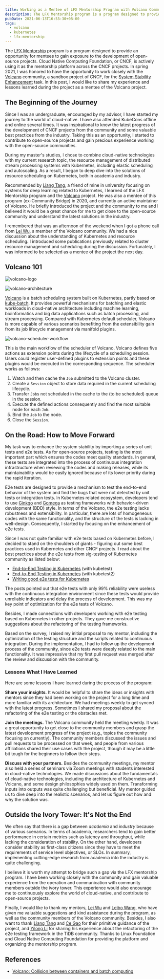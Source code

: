 ```yaml
---
title: Working as a Mentee of LFX Mentorship Program with Volcano Community
description: The LFX Mentorship program is a program designed to provide an opportunity for mentees to gain exposure to the development of open-source projects. I was honored to have the opportunity to work closely with the Volcano community, a sandbox project of CNCF, for the system stability enhancement task. In this post, I would like to share my experience and lessons learned during the project as a mentee of the Volcano project.
pubDate: 2021-06-13T16:53:30+08:00
tags:
  - volcano
  - kubernetes
  - lfx-mentorship
---
```


The [LFX Mentorship](https://lfx.linuxfoundation.org/tools/mentorship/) program is a program designed to provide an opportunity for mentees to gain exposure to the development of open-source projects. Cloud Native Computing Foundation, or CNCF, is actively using it as the mentorship platform across the CNCF projects. In spring 2021, I was honored to have the opportunity to work closely with the [Volcano](https://github.com/volcano-sh/volcano) community, a sandbox project of CNCF, for the [System Stability Enhancement](https://github.com/cncf/mentoring/tree/master/lfx-mentorship/2021/01-Spring#system-stability-enhancement) task. In this post, I would like to share my experience and lessons learned during the project as a mentee of the Volcano project.

## The Beginning of the Journey

Since I was an undergraduate, encouraged by my advisor, I have started my journey to the world of cloud-native. I have also attended KubeCons offline and online several times. It was inspirational to know the latest progress of the development of CNCF projects from the community and some valuable best practices from the industry. Taking this as an opportunity, I started to contribute to open-source projects and gain precious experience working with the open-source communities.

During my master's studies, I chose to combine cloud-native technologies with my current research topic, the resource management of distributed stream processing systems with Kubernetes, including elastic scheduling and autoscaling. As a result, I began to deep dive into the solutions of resource scheduling on Kubernetes, both in academia and industry.

Recommended by [Liang Tang](https://github.com/shinytang6), a friend of mine in university focusing on systems for deep learning related to Kubernetes, I learned of the LFX Mentorship program and the [Volcano](https://github.com/volcano-sh/volcano) project. He was also a mentee of this program (ex-Community Bridge) in 2020, and currently an active maintainer of Volcano. He briefly introduced the project and the community to me and I believed it would be a great chance for me to get close to the open-source community and understand the latest solutions in the industry.

I remembered that was an afternoon of the weekend when I got a phone call from [Lei Wu](https://github.com/Thor-wl), a member of the Volcano community. We had a nice discussion about the understanding of Kubernetes and resource scheduling. I introduced some publications previously related to cluster resource management and scheduling during the discussion. Fortunately, I was informed to be selected as a mentee of the project the next day.

## Volcano 101

![volcano-logo](https://cdn.rudeigerc.dev/cdn-cgi/imagedelivery/zHp1Y4Kl9MXfXkk0kqREVw/12ac0c7b-b07b-43cf-87d5-1a3b3c32a300/public)

![volcano-architecture](https://cdn.rudeigerc.dev/cdn-cgi/imagedelivery/zHp1Y4Kl9MXfXkk0kqREVw/83e3fc11-5ba6-4437-0f15-2491d2003a00/public)

[Volcano](https://github.com/volcano-sh/volcano) is a batch scheduling system built on Kubernetes, partly based on [kube-batch](https://github.com/kubernetes-sigs/kube-batch). It provides powerful mechanisms for batching and elastic workloads in cloud-native architecture including machine learning, bioinformatics and big data applications such as batch processing, and stream processing. Compared with Kubernetes default scheduler, Volcano is more capable of various scenarios benefiting from the extensibility gain from its job lifecycle management via manifold plugins.

![volcano-scheduler-workflow](https://cdn.rudeigerc.dev/cdn-cgi/imagedelivery/zHp1Y4Kl9MXfXkk0kqREVw/bf0e51dd-1b75-4c98-39f0-ecba7e6ea700/public)

This is the main workflow of the scheduler of Volcano. Volcano defines five actions as extension points during the lifecycle of a scheduling session. Users could register user-defined plugins to extension points and these plugins would be executed in the corresponding sequence. The scheduler works as follows:

1. Watch and then cache the `Job` submitted to the Volcano cluster.
2. Create a `Session` object to store data required in the current scheduling lifecycle.
3. Transfer `Job`s not scheduled in the cache to the (to be scheduled) queue in the session.
4. Execute the defined actions consequently and find the most suitable node for each `Job`.
5. Bind the `Job` to the node.
6. Close the `Session`.

## On the Road: How to Move Forward

My task was to enhance the system stability by importing a series of unit tests and e2e tests. As for open-source projects, testing is the most important part which ensures the codes meet quality standards. In general, these tests are integrated into the process of continuous integration infrastructure when reviewing the codes and making releases, while its maintainability would be easily ignored because of its lower priority during the rapid iteration.

E2e tests are designed to provide a mechanism to test the end-to-end behavior of the system and find the bugs that were not detected by unit tests or integration tests. In Kubernetes related ecosystem, developers tend to use [Ginkgo](http://onsi.github.io/ginkgo/) and [Gomega](http://onsi.github.io/gomega/) as testing frameworks with behavior-driven development (BDD) style. In terms of the Volcano, the e2e testing lacks robustness and extensibility. In particular, there are lots of homogeneous codes with the same functionality, and the structure of the tests is lacking in well-design. Consequently, I started by focusing on the enhancement of e2e tests.

Since I was not quite familiar with e2e tests based on Kubernetes before, I decided to stand on the shoulders of giants - figuring out some best practices used in Kubernetes and other CNCF projects. I read about the best practices about the e2e tests from sig-testing of Kubernetes community as listed below:

- [End-to-End Testing in Kubernetes](https://github.com/kubernetes/community/blob/master/contributors/devel/sig-testing/e2e-tests.md) (with kubetest)
- [End-to-End Testing in Kubernetes](https://github.com/kubernetes/community/blob/master/contributors/devel/sig-testing/e2e-tests-kubetest2.md) (with kubetest2)
- [Writing good e2e tests for Kubernetes](https://github.com/kubernetes/community/blob/master/contributors/devel/sig-testing/writing-good-e2e-tests.md)

The posts pointed out that e2e tests with only 99% reliability were useless with the continuous integration environment since these tests would provide unreliable indicators and delay the process of development. This was my key point of optimization for the e2e tests of Volcano.

Besides, I made connections with developers working with e2e testing based on Kubernetes in other projects. They gave me constructive suggestions about the refactoring of the testing frameworks.

Based on the survey, I raised my initial proposal to my mentor, including the optimization of the testing structure and the scripts related to continuous integration. During the implementation, I had to follow up the development process of the community, since e2e tests were deeply related to the main functionality. It was impressive that my first pull request was merged after the review and discussion with the community.

### Lessons What I Have Learned

Here are some lessons I have learned during the process of the program:

**Share your insights.** It would be helpful to share the ideas or insights with mentors since they had been working on the project for a long time and more familiar with its architecture. We had meetings weekly to get synced with the latest progress. Sometimes I shared my proposal about the refactoring of the e2e testing or the obstacles met.

**Join the meetings.** The Volcano community held the meeting weekly. It was a great opportunity to get close to the community members and grasp the latest development progress of the project (e.g., topics the community focusing on currently). The community members discussed the issues and pull requests to be processed on that week, and people from various affiliations shared their use cases with the project, though it may be a little bit tough for the beginners to follow their steps.

**Discuss with your partners.** Besides the community meetings, my mentor also held a series of seminars via Zoom meetings with students interested in cloud-native technologies. We made discussions about the fundamentals of cloud-native technologies, including the architecture of Kubernetes and Volcano, and some design philosophies widely used on them. Transforming inputs into outputs was quite challenging but beneficial. My mentor guided us to dive deep into the realistic scenarios, and let us figure out how and why the solution was.

## Outside the Ivory Tower: It's Not the End

We often say that there is a gap between *academia* and *industry* because of various scenarios. In terms of academia, researchers tend to gain better performance in certain metrics such as latency and throughput, while lacking the consideration of stability. On the other hand, developers consider stability as first-class citizens since they have to meet the requirements of service level objectives, or SLOs. In summary, implementing cutting-edge research from academia into the industry is quite challenging.

I believe it is worth my attempt to bridge such a gap via the LFX mentorship program. I have been working closely with the community and gain valuable experience from the operation and communication with community members outside the ivory tower. This experience would also encourage me to continuously explore the world of cloud-native, and contribute to open-source projects.

Finally, I would like to thank my mentors, [Lei Wu](https://github.com/Thor-wl) and [Leibo Wang](https://github.com/william-wang), who have given me valuable suggestions and kind assistance during the program, as well as the community members of the Volcano community. Besides, I also want to thank [Liang Tang](https://github.com/shinytang6) and [Ce Gao](https://github.com/gaocegege) for their primitive guidance of the project, and [Yilong Li](https://github.com/dragonly) for sharing his experience about the refactoring of the e2e testing framework in the TiDB community. Thanks to Linux Foundation and Cloud Native Computing Foundation for providing the platform and organizing the mentorship program.

## References

- [Volcano: Collision between containers and batch computing](https://www.cncf.io/blog/2021/02/26/volcano-collision-between-containers-and-batch-computing/)
